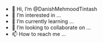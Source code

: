 - 👋 Hi, I’m @DanishMehmoodTintash
- 👀 I’m interested in ...
- 🌱 I’m currently learning ...
- 💞️ I’m looking to collaborate on ...
- 📫 How to reach me ...

<!---
DanishMehmoodTintash/DanishMehmoodTintash is a ✨ special ✨ repository because its `README.md` (this file) appears on your GitHub profile.
You can click the Preview link to take a look at your changes.
--->
